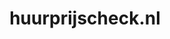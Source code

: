 ---
layout: post
title:  "huurprijscheck.nl"
internal_url:  "/data/huurprijscheck.nl.html"
categories: dutchgov
---